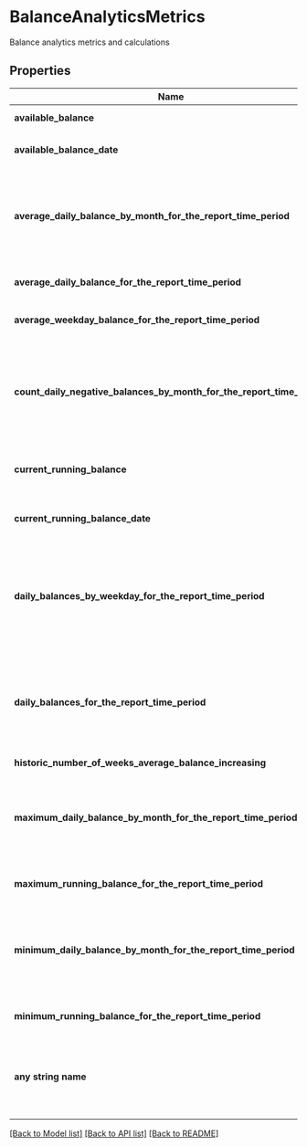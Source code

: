 # BalanceAnalyticsMetrics

Balance analytics metrics and calculations

## Properties
Name | Type | Description | Notes
------------ | ------------- | ------------- | -------------
**available_balance** | **float** | Available Balance | [optional] 
**available_balance_date** | **str** | Available Balance date | [optional] 
**average_daily_balance_by_month_for_the_report_time_period** | [**[ObbDateRangeAndAmount]**](ObbDateRangeAndAmount.md) | Average daily ending balance each month over the report time period | [optional] 
**average_daily_balance_for_the_report_time_period** | **float** | Average Daily Balance | [optional] 
**average_weekday_balance_for_the_report_time_period** | **float** | Average Weekday Balance | [optional] 
**count_daily_negative_balances_by_month_for_the_report_time_period** | [**[ObbDateRangeAndCount]**](ObbDateRangeAndCount.md) | Number of negative daily ending balances each month over the report time period | [optional] 
**current_running_balance** | **float** | Current Running Balance Date | [optional] 
**current_running_balance_date** | **str** | Current Running Balance date | [optional] 
**daily_balances_by_weekday_for_the_report_time_period** | [**[ObbDailyBalance]**](ObbDailyBalance.md) | Daily balance of the account during weekdays over the length of the report | [optional]  if omitted the server will use the default value of []
**daily_balances_for_the_report_time_period** | [**[ObbDailyBalance]**](ObbDailyBalance.md) | Daily balance of the account over the length of the report | [optional]  if omitted the server will use the default value of []
**historic_number_of_weeks_average_balance_increasing** | [**ObbNumWeeksAverageBalanceIncreasing**](ObbNumWeeksAverageBalanceIncreasing.md) |  | [optional] 
**maximum_daily_balance_by_month_for_the_report_time_period** | [**[ObbDateRangeAndAmount]**](ObbDateRangeAndAmount.md) | Maximum daily ending balance each month over the report time period | [optional] 
**maximum_running_balance_for_the_report_time_period** | **float** | Maximum Running Balance | [optional] 
**minimum_daily_balance_by_month_for_the_report_time_period** | [**[ObbDateRangeAndAmount]**](ObbDateRangeAndAmount.md) | Minimum daily ending balance each month over the report time period | [optional] 
**minimum_running_balance_for_the_report_time_period** | **float** | Minimum Running Balance | [optional] 
**any string name** | **bool, date, datetime, dict, float, int, list, str, none_type** | any string name can be used but the value must be the correct type | [optional]

[[Back to Model list]](../README.md#documentation-for-models) [[Back to API list]](../README.md#documentation-for-api-endpoints) [[Back to README]](../README.md)


